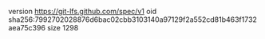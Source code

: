 version https://git-lfs.github.com/spec/v1
oid sha256:7992702028876d6bac02cbb3103140a97129f2a552cd81b463f1732aea75c396
size 1298
